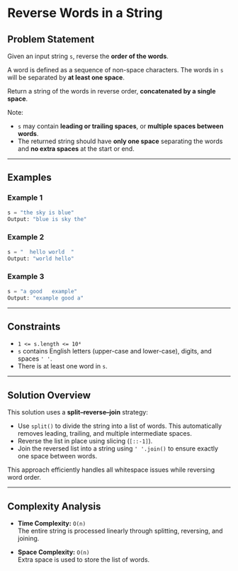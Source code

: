 # Reverse Words in a String

## Problem Statement

Given an input string `s`, reverse the **order of the words**.

A word is defined as a sequence of non-space characters. The words in `s` will be separated by **at least one space**.

Return a string of the words in reverse order, **concatenated by a single space**.

Note:
- `s` may contain **leading or trailing spaces**, or **multiple spaces between words**.
- The returned string should have **only one space** separating the words and **no extra spaces** at the start or end.

---

## Examples

### Example 1

```python
s = "the sky is blue"
Output: "blue is sky the"
```

### Example 2

```python
s = "  hello world  "
Output: "world hello"
```
### Example 3

```python
s = "a good   example"
Output: "example good a"
```

---

## Constraints

- `1 <= s.length <= 10⁴`
- `s` contains English letters (upper-case and lower-case), digits, and spaces `' '`.
- There is at least one word in `s`.

---

## Solution Overview

This solution uses a **split–reverse–join** strategy:

- Use `split()` to divide the string into a list of words. This automatically removes leading, trailing, and multiple intermediate spaces.
- Reverse the list in place using slicing (`[::-1]`).
- Join the reversed list into a string using `' '.join()` to ensure exactly one space between words.

This approach efficiently handles all whitespace issues while reversing word order.

---

## Complexity Analysis

- **Time Complexity:** `O(n)`  
  The entire string is processed linearly through splitting, reversing, and joining.

- **Space Complexity:** `O(n)`  
  Extra space is used to store the list of words.
